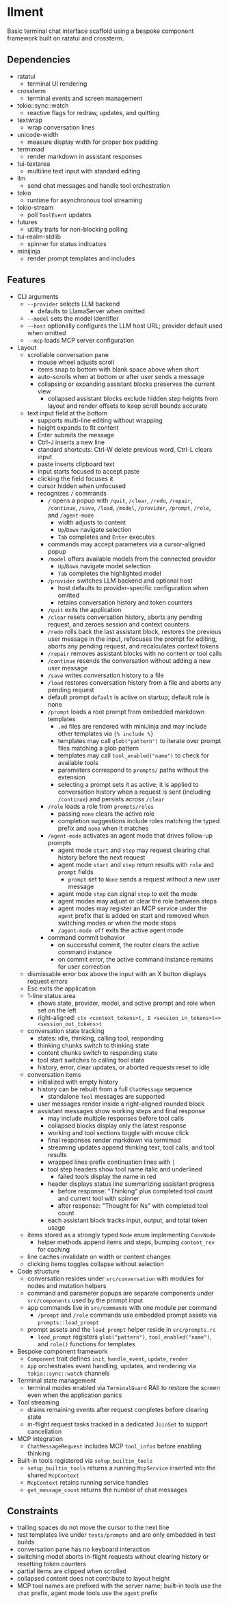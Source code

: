 # llment
Basic terminal chat interface scaffold using a bespoke component framework built on ratatui and crossterm.

## Dependencies
- ratatui
  - terminal UI rendering
- crossterm
  - terminal events and screen management
- tokio::sync::watch
  - reactive flags for redraw, updates, and quitting
- textwrap
  - wrap conversation lines
- unicode-width
  - measure display width for proper box padding
- termimad
  - render markdown in assistant responses
- tui-textarea
  - multiline text input with standard editing
- llm
  - send chat messages and handle tool orchestration
- tokio
  - runtime for asynchronous tool streaming
- tokio-stream
  - poll `ToolEvent` updates
- futures
  - utility traits for non-blocking polling
- tui-realm-stdlib
  - spinner for status indicators
- minijinja
  - render prompt templates and includes

## Features
- CLI arguments
  - `--provider` selects LLM backend
    - defaults to LlamaServer when omitted
  - `--model` sets the model identifier
  - `--host` optionally configures the LLM host URL; provider default used when omitted
  - `--mcp` loads MCP server configuration
- Layout
  - scrollable conversation pane
    - mouse wheel adjusts scroll
    - items snap to bottom with blank space above when short
    - auto-scrolls when at bottom or after user sends a message
    - collapsing or expanding assistant blocks preserves the current view
      - collapsed assistant blocks exclude hidden step heights from layout and render offsets to keep scroll bounds accurate
  - text input field at the bottom
    - supports multi-line editing without wrapping
    - height expands to fit content
    - Enter submits the message
    - Ctrl-J inserts a new line
    - standard shortcuts: Ctrl-W delete previous word, Ctrl-L clears input
    - paste inserts clipboard text
    - input starts focused to accept paste
    - clicking the field focuses it
    - cursor hidden when unfocused
    - recognizes `/` commands
      - `/` opens a popup with `/quit`, `/clear`, `/redo`, `/repair`, `/continue`, `/save`, `/load`, `/model`, `/provider`, `/prompt`, `/role`, and `/agent-mode`
        - width adjusts to content
        - `Up`/`Down` navigate selection
        - `Tab` completes and `Enter` executes
      - commands may accept parameters via a cursor-aligned popup
      - `/model` offers available models from the connected provider
        - `Up`/`Down` navigate model selection
        - `Tab` completes the highlighted model
      - `/provider` switches LLM backend and optional host
        - host defaults to provider-specific configuration when omitted
        - retains conversation history and token counters
      - `/quit` exits the application
      - `/clear` resets conversation history, aborts any pending request, and zeroes session and context counters
      - `/redo` rolls back the last assistant block, restores the previous user message in the input, refocuses the prompt for editing, aborts any pending request, and recalculates context tokens
      - `/repair` removes assistant blocks with no content or tool calls
      - `/continue` resends the conversation without adding a new user message
      - `/save` writes conversation history to a file
      - `/load` restores conversation history from a file and aborts any pending request
      - default prompt `default` is active on startup; default role is none
      - `/prompt` loads a root prompt from embedded markdown templates
        - `.md` files are rendered with miniJinja and may include other templates via `{% include %}`
        - templates may call `glob("pattern")` to iterate over prompt files matching a glob pattern
        - templates may call `tool_enabled("name")` to check for available tools
        - parameters correspond to `prompts/` paths without the extension
        - selecting a prompt sets it as active; it is applied to conversation history when a request is sent (including `/continue`) and persists across `/clear`
      - `/role` loads a role from `prompts/roles`
        - passing `none` clears the active role
        - completion suggestions include roles matching the typed prefix and `none` when it matches
      - `/agent-mode` activates an agent mode that drives follow-up prompts
        - agent mode `start` and `step` may request clearing chat history before the next request
        - agent mode `start` and `step` return results with `role` and `prompt` fields
          - `prompt` set to `None` sends a request without a new user message
        - agent mode `step` can signal `stop` to exit the mode
        - agent modes may adjust or clear the role between steps
        - agent modes may register an MCP service under the `agent` prefix that is added on start and removed when switching modes or when the mode stops
        - `/agent-mode off` exits the active agent mode
      - command commit behavior
        - on successful commit, the router clears the active command instance
        - on commit error, the active command instance remains for user correction
  - dismissable error box above the input with an X button displays request errors
  - Esc exits the application
  - 1-line status area
    - shows state, provider, model, and active prompt and role when set on the left
    - right-aligned: `ctx <context_tokens>t, Σ <session_in_tokens>t=> <session_out_tokens>t`
  - conversation state tracking
    - states: idle, thinking, calling tool, responding
    - thinking chunks switch to thinking state
    - content chunks switch to responding state
    - tool start switches to calling tool state
    - history, error, clear updates, or aborted requests reset to idle
  - conversation items
    - initialized with empty history
    - history can be rebuilt from a full `ChatMessage` sequence
      - standalone `Tool` messages are supported
    - user messages render inside a right-aligned rounded block
    - assistant messages show working steps and final response
      - may include multiple responses before tool calls
      - collapsed blocks display only the latest response
      - working and tool sections toggle with mouse click
      - final responses render markdown via termimad
      - streaming updates append thinking text, tool calls, and tool results
      - wrapped lines prefix continuation lines with `│`
      - tool step headers show tool name italic and underlined
        - failed tools display the name in red
      - header displays status line summarizing assistant progress
        - before response: "Thinking" plus completed tool count and current tool with spinner
        - after response: "Thought for Ns" with completed tool count
      - each assistant block tracks input, output, and total token usage
  - items stored as a strongly typed `Node` enum implementing `ConvNode`
    - helper methods append items and steps, bumping `content_rev` for caching
  - line caches invalidate on width or content changes
  - clicking items toggles collapse without selection
- Code structure
  - conversation resides under `src/conversation` with modules for nodes and mutation helpers
  - command and parameter popups are separate components under `src/components` used by the prompt input
  - app commands live in `src/commands` with one module per command
    - `/prompt` and `/role` commands use embedded prompt assets via `prompts::load_prompt`
  - prompt assets and the `load_prompt` helper reside in `src/prompts.rs`
    - `load_prompt` registers `glob("pattern")`, `tool_enabled("name")`, and `role()` functions for templates
- Bespoke component framework
  - `Component` trait defines `init`, `handle_event`, `update`, `render`
  - `App` orchestrates event handling, updates, and rendering via `tokio::sync::watch` channels
- Terminal state management
  - terminal modes enabled via `TerminalGuard` RAII to restore the screen even when the application panics
- Tool streaming
  - drains remaining events after request completes before clearing state
  - in-flight request tasks tracked in a dedicated `JoinSet` to support cancellation
- MCP integration
  - `ChatMessageRequest` includes MCP `tool_infos` before enabling thinking
- Built-in tools registered via `setup_builtin_tools`
  - `setup_builtin_tools` returns a running `McpService` inserted into the shared `McpContext`
  - `McpContext` retains running service handles
  - `get_message_count` returns the number of chat messages

## Constraints
- trailing spaces do not move the cursor to the next line
- test templates live under `tests/prompts` and are only embedded in test builds
- conversation pane has no keyboard interaction
- switching model aborts in-flight requests without clearing history or resetting token counters
- partial items are clipped when scrolled
- collapsed content does not contribute to layout height
- MCP tool names are prefixed with the server name; built-in tools use the `chat` prefix, agent mode tools use the `agent` prefix
